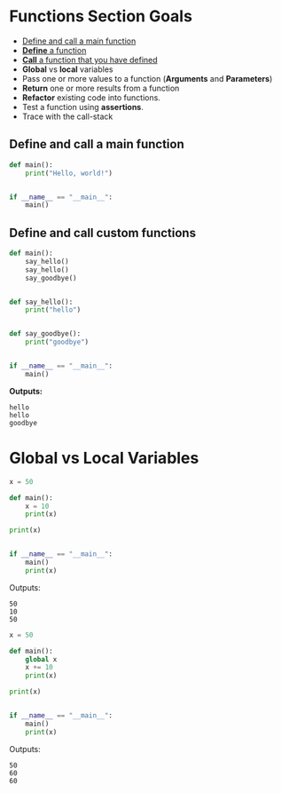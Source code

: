 # Functions Section Goals
- [Define and call a main function](#define-and-call-a-main-function)
- [**Define** a function](#define-and-call-custom-functions)
- [**Call** a function that you have defined](#define-and-call-custom-functions)
- **Global** vs **local** variables
- Pass one or more values to a function (**Arguments** and **Parameters**)
- **Return** one or more results from a function
- **Refactor** existing code into functions.
- Test a function using **assertions**.
- Trace with the call-stack

## Define and call a main function
```python
def main():
    print("Hello, world!")


if __name__ == "__main__":
    main()
```

## Define and call custom functions
```python
def main():
    say_hello()
    say_hello()
    say_goodbye()


def say_hello():
    print("hello")


def say_goodbye():
    print("goodbye")


if __name__ == "__main__":
    main()
```
**Outputs:**
```
hello
hello
goodbye
```

# Global vs Local Variables
```python
x = 50

def main():
    x = 10
    print(x)

print(x)


if __name__ == "__main__":
    main()
    print(x)
```
Outputs:
```
50
10
50
```

```python
x = 50

def main():
    global x
    x += 10
    print(x)

print(x)


if __name__ == "__main__":
    main()
    print(x)
```
Outputs:
```
50
60
60
```
